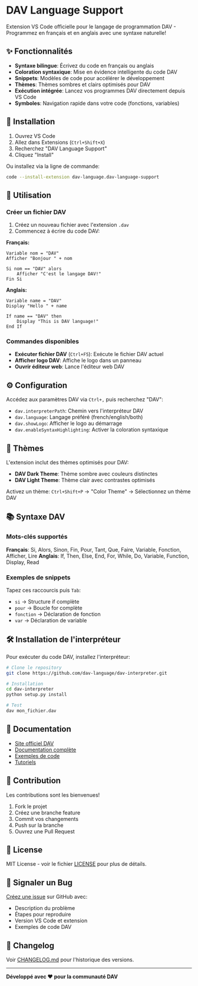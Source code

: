 # DAV Language Support

Extension VS Code officielle pour le langage de programmation DAV - Programmez en français et en anglais avec une syntaxe naturelle!

## ✨ Fonctionnalités

- **Syntaxe bilingue**: Écrivez du code en français ou anglais
- **Coloration syntaxique**: Mise en évidence intelligente du code DAV
- **Snippets**: Modèles de code pour accélérer le développement
- **Thèmes**: Thèmes sombres et clairs optimisés pour DAV
- **Exécution intégrée**: Lancez vos programmes DAV directement depuis VS Code
- **Symboles**: Navigation rapide dans votre code (fonctions, variables)

## 🚀 Installation

1. Ouvrez VS Code
2. Allez dans Extensions (`Ctrl+Shift+X`)
3. Recherchez "DAV Language Support"
4. Cliquez "Install"

Ou installez via la ligne de commande:
```bash
code --install-extension dav-language.dav-language-support
```

## 📝 Utilisation

### Créer un fichier DAV

1. Créez un nouveau fichier avec l'extension `.dav`
2. Commencez à écrire du code DAV:

**Français:**
```dav
Variable nom = "DAV"
Afficher "Bonjour " + nom

Si nom == "DAV" alors
    Afficher "C'est le langage DAV!"
Fin Si
```

**Anglais:**
```dav
Variable name = "DAV"  
Display "Hello " + name

If name == "DAV" then
    Display "This is DAV language!"
End If
```

### Commandes disponibles

- **Exécuter fichier DAV** (`Ctrl+F5`): Exécute le fichier DAV actuel
- **Afficher logo DAV**: Affiche le logo dans un panneau
- **Ouvrir éditeur web**: Lance l'éditeur web DAV

## ⚙️ Configuration

Accédez aux paramètres DAV via `Ctrl+,` puis recherchez "DAV":

- `dav.interpreterPath`: Chemin vers l'interpréteur DAV
- `dav.language`: Langage préféré (french/english/both)
- `dav.showLogo`: Afficher le logo au démarrage
- `dav.enableSyntaxHighlighting`: Activer la coloration syntaxique

## 🎨 Thèmes

L'extension inclut des thèmes optimisés pour DAV:
- **DAV Dark Theme**: Thème sombre avec couleurs distinctes
- **DAV Light Theme**: Thème clair avec contrastes optimisés

Activez un thème: `Ctrl+Shift+P` → "Color Theme" → Sélectionnez un thème DAV

## 📚 Syntaxe DAV

### Mots-clés supportés

**Français**: Si, Alors, Sinon, Fin, Pour, Tant, Que, Faire, Variable, Fonction, Afficher, Lire
**Anglais**: If, Then, Else, End, For, While, Do, Variable, Function, Display, Read

### Exemples de snippets

Tapez ces raccourcis puis `Tab`:
- `si` → Structure if complète
- `pour` → Boucle for complète  
- `fonction` → Déclaration de fonction
- `var` → Déclaration de variable

## 🛠️ Installation de l'interpréteur

Pour exécuter du code DAV, installez l'interpréteur:

```bash
# Clone le repository
git clone https://github.com/dav-language/dav-interpreter.git

# Installation
cd dav-interpreter
python setup.py install

# Test
dav mon_fichier.dav
```

## 📖 Documentation

- [Site officiel DAV](https://davlanguage.com)
- [Documentation complète](https://davlanguage.com/docs)
- [Exemples de code](https://davlanguage.com/examples)
- [Tutoriels](https://davlanguage.com/tutorials)

## 🤝 Contribution

Les contributions sont les bienvenues!

1. Fork le projet
2. Créez une branche feature
3. Commit vos changements
4. Push sur la branche
5. Ouvrez une Pull Request

## 📄 License

MIT License - voir le fichier [LICENSE](LICENSE) pour plus de détails.

## 🐛 Signaler un Bug

[Créez une issue](https://github.com/dav-language/vscode-extension/issues) sur GitHub avec:
- Description du problème
- Étapes pour reproduire
- Version VS Code et extension
- Exemples de code DAV

## 🔄 Changelog

Voir [CHANGELOG.md](CHANGELOG.md) pour l'historique des versions.

---

**Développé avec ❤️ pour la communauté DAV**
